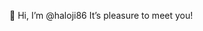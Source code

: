 👋 Hi, I’m @haloji86
It’s pleasure to meet you!

<!---
haloji86/haloji86 is a ✨ special ✨ repository because its `README.md` (this file) appears on your GitHub profile.
You can click the Preview link to take a look at your changes.
--->
